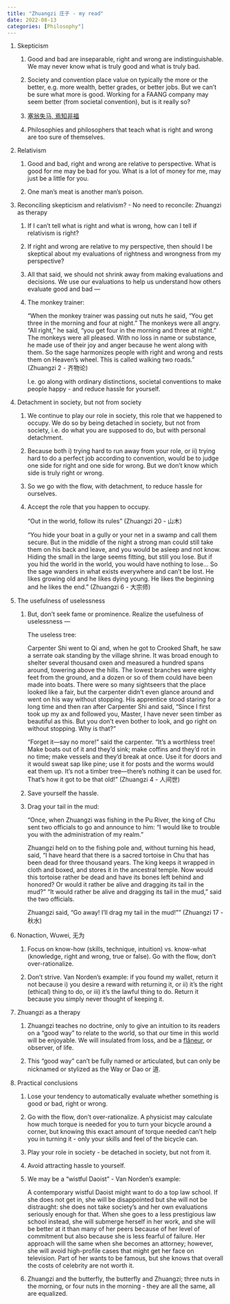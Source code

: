 ```yaml
---
title: "Zhuangzi 庄子 - my read"
date: 2022-08-13
categories: [Philosophy"]
---
```


1. Skepticism

    1. Good and bad are inseparable, right and wrong are indistinguishable. We may never know what is truly good and what is truly bad.
    
    2. Society and convention place value on typically the more or the better, e.g. more wealth, better grades, or better jobs. But we can’t be sure what more is good. Working for a FAANG company may seem better (from societal convention), but is it really so?
    
    3. [塞翁失马, 焉知非福](https://internationalcounselor.com/images/Merric%20Law%20-%20Documents/Sai%20Weng%20Shi%20Ma.pdf)
    
    4. Philosophies and philosophers that teach what is right and wrong are too sure of themselves.
    
2. Relativism

    1. Good and bad, right and wrong are relative to perspective. What is good for me may be bad for you. What is a lot of money for me, may just be a little for you.
    
    2. One man’s meat is another man’s poison.
    
3. Reconciling skepticism and relativism? - No need to reconcile: Zhuangzi as therapy

    1. If I can’t tell what is right and what is wrong, how can I tell if relativism is right?
    
    2. If right and wrong are relative to my perspective, then should I be skeptical about my evaluations of rightness and wrongness from my perspective?
    
    3. All that said, we should not shrink away from making evaluations and decisions. We use our evaluations to help us understand how others evaluate good and bad —
    
    4. The monkey trainer:
        
        “When the monkey trainer was passing out nuts he said, “You get three in the morning and four at night.” The monkeys were all angry. “All right,” he said, “you get four in the morning and three at night.” The monkeys were all pleased. With no loss in name or substance, he made use of their joy and anger because he went along with them. So the sage harmonizes people with right and wrong and rests them on Heaven’s wheel. This is called walking two roads.” (Zhuangzi 2 - 齐物论)
        
        I.e. go along with ordinary distinctions, societal conventions to make people happy - and reduce hassle for yourself.
        
4. Detachment in society, but not from society

    1. We continue to play our role in society, this role that we happened to occupy. We do so by being detached in society, but not from society, i.e. do what you are supposed to do, but with personal detachment.
    
    2. Because both i) trying hard to run away from your role, or ii) trying hard to do a perfect job according to convention, would be to judge one side for right and one side for wrong. But we don’t know which side is truly right or wrong.
    
    3. So we go with the flow, with detachment, to reduce hassle for ourselves.
    
    4. Accept the role that you happen to occupy.
        
        “Out in the world, follow its rules” (Zhuangzi 20 - 山木)
        
        “You hide your boat in a gully or your net in a swamp and call them secure. But in the middle of the night a strong man could still take them on his back and leave, and you would be asleep and not know. Hiding the small in the large seems fitting, but still you lose. But if you hid the world in the world, you would have nothing to lose… So the sage wanders in what exists everywhere and can’t be lost. He likes growing old and he likes dying young. He likes the beginning and he likes the end.” (Zhuangzi 6 - 大宗师)
        
5. The usefulness of uselessness

    1. But, don’t seek fame or prominence. Realize the usefulness of uselessness —
        
        The useless tree:
        
        Carpenter Shi went to Qi and, when he got to Crooked Shaft, he saw a serrate oak standing by the village shrine. It was broad enough to shelter several thousand oxen and measured a hundred spans around, towering above the hills. The lowest branches were eighty feet from the ground, and a dozen or so of them could have been made into boats. There were so many sightseers that the place looked like a fair, but the carpenter didn’t even glance around and went on his way without stopping. His apprentice stood staring for a long time and then ran after Carpenter Shi and said, “Since I first took up my ax and followed you, Master, I have never seen timber as beautiful as this. But you don’t even bother to look, and go right on without stopping. Why is that?”
        
        “Forget it—say no more!” said the carpenter. “It’s a worthless tree! Make boats out of it and they’d sink; make coffins and they’d rot in no time; make vessels and they’d break at once. Use it for doors and it would sweat sap like pine; use it for posts and the worms would eat them up. It’s not a timber tree—there’s nothing it can be used for. That’s how it got to be that old!” (Zhuangzi 4 - 人间世)
        
    2. Save yourself the hassle.
    
    3. Drag your tail in the mud:
        
        “Once, when Zhuangzi was fishing in the Pu River, the king of Chu sent two officials to go and announce to him: “I would like to trouble you with the administration of my realm.”
        
        Zhuangzi held on to the fishing pole and, without turning his head, said, “I have heard that there is a sacred tortoise in Chu that has been dead for three thousand years. The king keeps it wrapped in cloth and boxed, and stores it in the ancestral temple. Now would this tortoise rather be dead and have its bones left behind and honored? Or would it rather be alive and dragging its tail in the mud?” “It would rather be alive and dragging its tail in the mud,” said the two officials.
        
        Zhuangzi said, “Go away! I’ll drag my tail in the mud!”” (Zhuangzi 17 - 秋水)
        
6. Nonaction, Wuwei, 无为

    1. Focus on know-how (skills, technique, intuition) vs. know-what (knowledge, right and wrong, true or false). Go with the flow, don’t over-rationalize.
    
    2. Don’t strive. Van Norden’s example: if you found my wallet, return it not because i) you desire a reward with returning it, or ii) it’s the right (ethical) thing to do, or iii) it’s the lawful thing to do. Return it because you simply never thought of keeping it.
    
7. Zhuangzi as a therapy

    1. Zhuangzi teaches no doctrine, only to give an intuition to its readers on a “good way” to relate to the world, so that our time in this world will be enjoyable. We will insulated from loss, and be a [flâneur](https://en.wikipedia.org/wiki/Fl%C3%A2neur), or observer, of life.
    
    2. This “good way” can’t be fully named or articulated, but can only be nicknamed or stylized as the Way or Dao or 道.
    
8. Practical conclusions

    1. Lose your tendency to automatically evaluate whether something is good or bad, right or wrong.
    
    2. Go with the flow, don’t over-rationalize. A physicist may calculate how much torque is needed for you to turn your bicycle around a corner, but knowing this exact amount of torque needed can’t help you in turning it - only your skills and feel of the bicycle can.
    
    3. Play your role in society - be detached in society, but not from it.
    
    4. Avoid attracting hassle to yourself.
    
    5. We may be a “wistful Daoist” - Van Norden’s example:
        
        A contemporary wistful Daoist might want to do a top law school. If she does not get in, she will be disappointed but she will not be distraught: she does not take society’s and her own evaluations seriously enough for that. When she goes to a less prestigious law school instead, she will submerge herself in her work, and she will be better at it than many of her peers because of her level of commitment but also because she is less fearful of failure. Her approach will the same when she becomes an attorney; however, she will avoid high-profile cases that might get her face on television. Part of her wants to be famous, but she knows that overall the costs of celebrity are not worth it.
        
    6. Zhuangzi and the butterfly, the butterfly and Zhuangzi; three nuts in the morning, or four nuts in the morning - they are all the same, all are equalized.